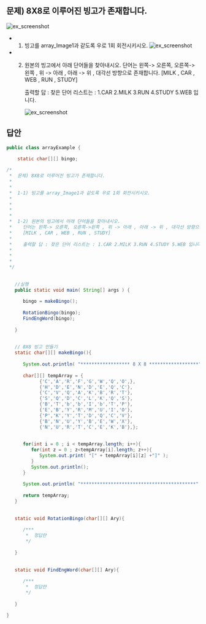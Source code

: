 ## 문제) 8X8로 이루어진 빙고가 존재합니다.
![ex_screenshot](./java/doti_sample/week_1/array_image1.png)


* 1) 빙고를 array_Image1과 같도록 우로 1회 회전시키시오.
![ex_screenshot](./java/doti_sample/week_1/array_image2.png)




*  2) 원본의 빙고에서 아래 단어들을 찾아내시오.
      단어는 왼쪽-> 오른쪽, 오른쪽->왼쪽 , 위 -> 아래 , 아래 -> 위 , 대각선 방향으로 존재합니다. 
      [MILK , CAR , WEB , RUN , STUDY]
    
      출력할 답 : 찾은 단어 리스트는 : 1.CAR 2.MILK 3.RUN 4.STUDY 5.WEB 입니다. 
      
      ![ex_screenshot](./java/doti_sample/week_1/array_image3.png)


## 답안

```java
public class arrayExample {
   
    static char[][] bingo;

/*
 *  문제) 8X8로 이루어진 빙고가 존재합니다.
 * 
 * 
 *  1-1) 빙고를 array_Image1과 같도록 우로 1회 회전시키시오.
 *  
 *  
 *  
 *  
 *  1-2) 원본의 빙고에서 아래 단어들을 찾아내시오.
 *    단어는 왼쪽-> 오른쪽, 오른쪽->왼쪽 , 위 -> 아래 , 아래 -> 위 , 대각선 방향으로 존재합니다. 
 *    [MILK , CAR , WEB , RUN , STUDY]
 *    
 *    출력할 답 : 찾은 단어 리스트는 : 1.CAR 2.MILK 3.RUN 4.STUDY 5.WEB 입니다. 
 *    
 * 
 * 
 */
    
    
   //실행
   public static void main( String[] args ) {
      
      bingo = makeBingo();
      
      RotationBingo(bingo);
      FindEngWord(bingo);
      
   }
   
   
   // 8X8 빙고 만들기
   static char[][] makeBingo(){
      
      System.out.println( "****************** 8 X 8 ******************" );
      
      char[][] tempArray = {
            {'C','A','R','F','G','W','Q','O',},
            {'H','D','E','N','D','E','Q','C'},
            {'C','V','Q','A','K','B','R','T'},
            {'S','Q','D','C','L','K','Q','S'},
            {'B','T','b','b','I','b','T','P'},
            {'E','B','Y','R','M','U','I','O'},
            {'P','K','Y','T','D','Q','C','V'},
            {'B','N','U','Y','B','E','W','X'},
            {'N','U','R','T','C','E','K','B'},};
      
      
      for(int i = 0 ; i < tempArray.length; i++){
         for(int z = 0 ; z<tempArray[i].length; z++){
            System.out.print( "[" + tempArray[i][z] +"]" );
         }
         System.out.println();
      }
      
      System.out.println( "******************************************" );
      
      return tempArray;
   }
      
   
   static void RotationBingo(char[][] Ary){
      
      /***
       *  정답란 
       */
      
   }
   
   
   static void FindEngWord(char[][] Ary){
      
      /***
       *  정답란 
       */
      
   }

}
```
